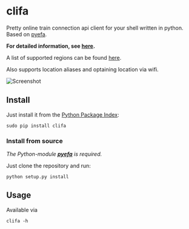 clifa
=====

Pretty online train connection api client for your shell written in python. Based on [pyefa](https://nomoketo.github.io/pyefa).

**For detailed information, see [here](https://nomoketo.github.io/clifa).**

A list of supported regions can be found [here](https://github.com/NoMoKeTo/pyefa/wiki/Supported-Regions).

Also supports location aliases and optaining location via wifi.

![Screenshot](https://raw.github.com/NoMoKeTo/clifa/master/screenshot.png)

## Install

Just install it from the [Python Package Index](https://pypi.python.org/pypi/clifa):

```
sudo pip install clifa
```

### Install from source

*The Python-module __[pyefa](https://github.com/NoMoKeTo/pyefa)__ is required.*

Just clone the repository and run:

```
python setup.py install
```

## Usage

Available via

```
clifa -h
```
